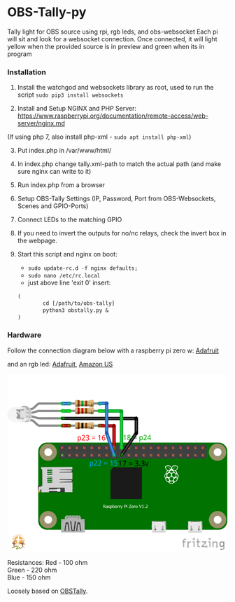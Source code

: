 # OBS-Tally-py

Tally light for OBS source using rpi, rgb leds, and obs-websocket
Each pi will sit and look for a websocket connection. Once connected,
it will light yellow when the provided source is in preview and green when its in program

### Installation

1. Install the watchgod and websockets library as root, used to run the script
   `sudo pip3 install websockets`

2. Install and Setup NGINX and PHP Server:
   https://www.raspberrypi.org/documentation/remote-access/web-server/nginx.md

(If using php 7, also install php-xml - `sudo apt install php-xml`)

3. Put index.php in /var/www/html/

4. In index.php change tally.xml-path to match the actual path (and make sure nginx can write to it)

5. Run index.php from a browser

6. Setup OBS-Tally Settings (IP, Password, Port from OBS-Websockets, Scenes and GPIO-Ports)

7. Connect LEDs to the matching GPIO

8. If you need to invert the outputs for no/nc relays, check the invert box in the webpage.

9. Start this script and nginx on boot:

   - `sudo update-rc.d -f nginx defaults;`
   - `sudo nano /etc/rc.local`
   - just above line 'exit 0' insert:

   ```
   (
           cd [/path/to/obs-tally]
           python3 obstally.py &
   )
   ```

### Hardware

Follow the connection diagram below with a raspberry pi zero w:
[Adafruit](https://www.adafruit.com/product/3400)

and an rgb led:
[Adafruit](https://www.adafruit.com/product/848),
[Amazon US](https://www.amazon.com/gp/product/B0194Y6MW2/)

![Connection Diagram](docs/diagram.png)

Resistances:
Red - 100 ohm  
Green - 220 ohm  
Blue - 150 ohm

Loosely based on [OBSTally](https://github.com/denizkoekden/OBSTally/).
